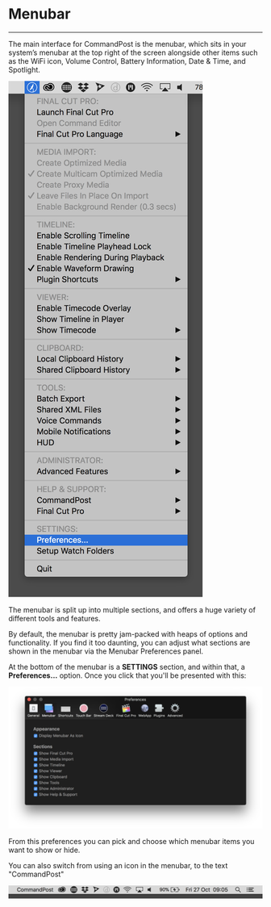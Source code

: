 # Menubar
---

The main interface for CommandPost is the menubar, which sits in your system’s menubar at the top right of the screen alongside other items such as the WiFi icon, Volume Control, Battery Information, Date & Time, and Spotlight.

![Menubar](../../images/menubar.png)

The menubar is split up into multiple sections, and offers a huge variety of different tools and features.

By default, the menubar is pretty jam-packed with heaps of options and functionality. If you find it too daunting, you can adjust what sections are shown in the menubar via the Menubar Preferences panel.

At the bottom of the menubar is a **SETTINGS** section, and within that, a **Preferences...** option. Once you click that you'll be presented with this:

![Menubar](../../images/menubar-prefs.png)

From this preferences you can pick and choose which menubar items you want to show or hide.

You can also switch from using an icon in the menubar, to the text "CommandPost"

![Menubar Text](../../images/menubar-text.png)